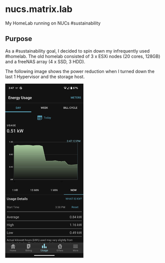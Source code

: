 # nucs.matrix.lab
My HomeLab running on NUCs #sustainability

## Purpose
As a #sustainability goal, I decided to spin down my infrequently used #homelab.  The old homelab consisted of 3 x ESXi nodes (20 cores, 128GB) and a freeNAS array (4 x SSD, 3 HDD).  

The following image shows the power reduction when I turned down the last 1 Hypervisor and the storage host.  

<img src="Images/saving_the_world.png" width=250>
